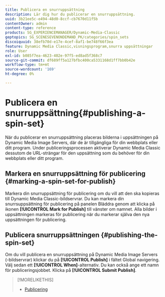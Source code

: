```yaml
---
title: Publicera en snurruppsättning
description: Lär dig hur du publicerar en snurruppsättning.
uuid: 3b21ee5c-e494-48d0-8ccf-cb7670d11f5b
contentOwner: admin
content-type: reference
products: SG_EXPERIENCEMANAGER/Dynamic-Media-Classic
geptopics: SG_SCENESEVENONDEMAND_PK/categories/spin_sets
discoiquuid: 38efb70d-e17e-4cef-8af1-be748f66f3ea
feature: Dynamic Media Classic,visningsprogram,snurra uppsättningar
role: User
exl-id: b085f7ea-4623-402e-97f5-ed8ad5f368c7
source-git-commit: df689ff5a127bfbc400ca5331168d1ff7bb0b42e
workflow-type: tm+mt
source-wordcount: '169'
ht-degree: 0%

---
```


# Publicera en snurruppsättning{#publishing-a-spin-set}

När du publicerar en snurruppsättning placeras bilderna i uppsättningen på Dynamic Media Image Servers, där de är tillgängliga för din webbplats eller ditt program. Under publiceringsprocessen aktiverar Dynamic Media Classic dessutom de URL-strängar för den uppsättning som du behöver för din webbplats eller ditt program.

## Markera en snurruppsättning för publicering {#marking-a-spin-set-for-publish}

Markera din snurruppsättning för publicering om du vill att den ska kopieras till Dynamic Media Classic-bildservrar. Du kan markera din snurrsuppsättning för publicering på panelen Bläddra genom att klicka på ikonen **[!UICONTROL Mark for Publish]** till vänster om namnet. Alla bilder i uppsättningen markeras för publicering när du markerar själva den nya uppsättningen för publicering.

## Publicera snurruppsättningen {#publishing-the-spin-set}

Om du vill publicera en snurruppsättning på Dynamic Media Image Servers (-bildservrar) klickar du på **[!UICONTROL Publish]** i fältet Global navigering. Välj sedan ett **[!UICONTROL When]**-alternativ. Du kan också ange ett namn för publiceringsjobbet. Klicka på **[!UICONTROL Submit Publish]**.

>[!MORELIKETHIS]
>
>* [Publicering](publishing-files.md#publishing_files)

